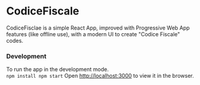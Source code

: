 # CodiceFiscale 

CodiceFisclae is a simple React App, improved with Progressive Web App features (like offline use), with a modern UI to create "Codice Fiscale" codes.

### Development 
To run the app in the development mode.<br />
``
npm install
npm start
``
Open [http://localhost:3000](http://localhost:3000) to view it in the browser.
